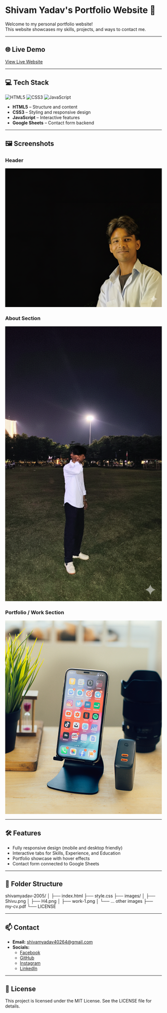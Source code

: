 # Shivam Yadav's Portfolio Website 🌟

Welcome to my personal portfolio website!  
This website showcases my skills, projects, and ways to contact me.

---

## 🌐 Live Demo
[View Live Website](https://shivamyadav-2005.github.io)

---

## 💻 Tech Stack
![HTML5](https://img.shields.io/badge/HTML5-E34F26?style=for-the-badge&logo=html5&logoColor=white)
![CSS3](https://img.shields.io/badge/CSS3-1572B6?style=for-the-badge&logo=css3&logoColor=white)
![JavaScript](https://img.shields.io/badge/JavaScript-F7DF1E?style=for-the-badge&logo=javascript&logoColor=black)

- **HTML5** – Structure and content  
- **CSS3** – Styling and responsive design  
- **JavaScript** – Interactive features  
- **Google Sheets** – Contact form backend

---

## 🖼️ Screenshots

### Header
![Header](images/Shivu.png)

### About Section
![About](images/H4.png)

### Portfolio / Work Section
![Work](images/work-1.png)

---

## 🛠️ Features
- Fully responsive design (mobile and desktop friendly)  
- Interactive tabs for Skills, Experience, and Education  
- Portfolio showcase with hover effects  
- Contact form connected to Google Sheets  

---

## 📂 Folder Structure
shivamyadav-2005/
│
├── index.html
├── style.css
├── images/
│ ├── Shivu.png
│ ├── H4.png
│ ├── work-1.png
│ └── ... other images
├── my-cv.pdf
└── LICENSE


---

## 📫 Contact
- **Email:** shivamyadav40264@gmail.com   
- **Socials:**  
  - [Facebook](https://www.facebook.com/profile.php?id=100033549473481)  
  - [GitHub](https://github.com/shivamyadav-2005)  
  - [Instagram](https://www.instagram.com/maybe_happyy_/)  
  - [LinkedIn](https://www.linkedin.com/in/shivam-yadav-18625032a/)

---

## 📄 License
This project is licensed under the MIT License. See the LICENSE file for details.
